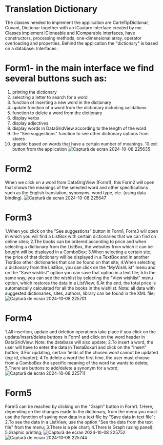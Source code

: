 # Translation Dictionary
The classes needed to implement the application are CarteTipDictionar, Cuvant, Dictionar together with an ICautare interface created by me. Classes implement ICloneable and IComparable interfaces, have constructors, processing methods, one-dimensional array, operator overloading and properties. 
Behind the application the "dictionary" is based on a database.
Interfaces:
# Form1- in the main interface we find several buttons such as:
1. printing the dictionary
2. selecting a letter to search for a word
3. function of inserting a new word in the dictionary
4. update function of a word from the dictionary including validations
5. function to delete a word from the dictionary
6. display verbs
7. display adjectives
8. display words in DataGridView according to the length of the word
8. the "See suggestions" function to see other dictionary options from stores
9. graphic based on words that have a certain number of meanings.
10.exit button from the application
![Captură de ecran 2024-10-08 225635](https://github.com/user-attachments/assets/e9976669-bc78-4761-8c89-0d0fec306e93)

# Form2
When we click on a word from DataGrigView (Form1), this Form2 will open that shows the meanings of the selected word and other specifications such as the English translation, synonyms, word type, etc. (using data binding).
![Captură de ecran 2024-10-08 225647](https://github.com/user-attachments/assets/fd785a9d-1371-4c17-8e14-f6fe17943e86)

# Form3
1.When you click on the "See suggestions" button in Form1, Form3 will open in which you will find a ListBox with certain dictionaries that we can find on online sites; 
2.The books can be ordered according to price and when selecting a dictionary from the ListBox, the websites from which it can be bought will be displayed in a ComboBox;
3.When selecting a certain site, the price of that dictionary will be displayed in a TextBox and in another TextBox other dictionaries that can be found on that site;
4.When selecting a dictionary from the ListBox, you can click on the "MyWishList" menu and on the "Save wishlist" option you can save that option in a text file;
5.In the same way, you can see the wishlist by selecting the "View wishlist" menu option, which restores the data in a ListView;
6.At the end, the total price is automatically calculated for all the books in the wishlist.
Note: all data with suggested dictionaries, sites, authors, library can be found in the XML file;
![Captură de ecran 2024-10-08 225701](https://github.com/user-attachments/assets/9155475b-566b-4fc3-8971-574a667c54c2)

# Form4
1.All insertion, update and deletion operations take place if you click on the update/insert/delete buttons in Form1 and click on the word header in DataGridView.
Note: the database will also update;
2.To insert a word, the user will have to enter the data in TextaBoxuri and click on the "Insert" button;
3.For updating, certain fields of the chosen word cannot be updated (eg: id, chapter);
4.To delete a word the first time, the user must choose from a ComboBox the specific meaning of the word he wants to delete;
5.There are buttons to add/delete a synonym for a word;
![Captură de ecran 2024-10-08 225711](https://github.com/user-attachments/assets/502f893d-4624-474d-9a00-11ef1cd7a485)

# Form5
Form5 can be reached by clicking on the "Graph" button in Form1. 
1.Here, depending on the changes made to the dictionary, from the menu you must use the function of saving new data in a text file by "Save data in text file";
2.To see the data in a ListView, use the option "See the data from the text file" from the menu;
3.There is a pie chart;
4.There is Graph (using panel);
5.Graphic printing;
![Captură de ecran 2024-10-08 225752](https://github.com/user-attachments/assets/5ca65765-2b52-4f6c-b4aa-308e0bc651dd)
![Captură de ecran 2024-10-08 225744](https://github.com/user-attachments/assets/4301fbda-ba43-4b5f-8073-f4b5bd4f05c1)
